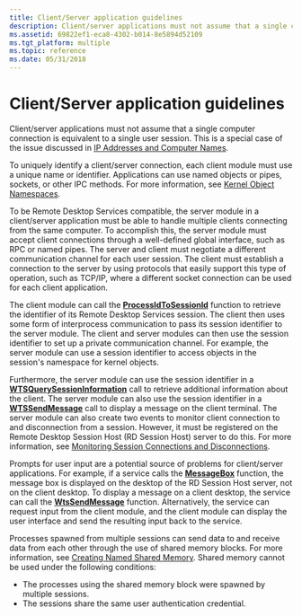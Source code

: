 ```yaml
---
title: Client/Server application guidelines
description: Client/server applications must not assume that a single computer connection is equivalent to a single user session.
ms.assetid: 69822ef1-eca8-4302-b014-8e5894d52109
ms.tgt_platform: multiple
ms.topic: reference
ms.date: 05/31/2018
---
```


# Client/Server application guidelines

Client/server applications must not assume that a single computer connection is equivalent to a single user session. This is a special case of the issue discussed in [IP Addresses and Computer Names](ip-addresses-and-computer-names.md).

To uniquely identify a client/server connection, each client module must use a unique name or identifier. Applications can use named objects or pipes, sockets, or other IPC methods. For more information, see [Kernel Object Namespaces](kernel-object-namespaces.md).

To be Remote Desktop Services compatible, the server module in a client/server application must be able to handle multiple clients connecting from the same computer. To accomplish this, the server module must accept client connections through a well-defined global interface, such as RPC or named pipes. The server and client must negotiate a different communication channel for each user session. The client must establish a connection to the server by using protocols that easily support this type of operation, such as TCP/IP, where a different socket connection can be used for each client application.

The client module can call the [**ProcessIdToSessionId**](/windows/win32/api/processthreadsapi/nf-processthreadsapi-processidtosessionid) function to retrieve the identifier of its Remote Desktop Services session. The client then uses some form of interprocess communication to pass its session identifier to the server module. The client and server modules can then use the session identifier to set up a private communication channel. For example, the server module can use a session identifier to access objects in the session's namespace for kernel objects.

Furthermore, the server module can use the session identifier in a [**WTSQuerySessionInformation**](/windows/desktop/api/Wtsapi32/nf-wtsapi32-wtsquerysessioninformationa) call to retrieve additional information about the client. The server module can also use the session identifier in a [**WTSSendMessage**](/windows/desktop/api/Wtsapi32/nf-wtsapi32-wtssendmessagea) call to display a message on the client terminal. The server module can also create two events to monitor client connection to and disconnection from a session. However, it must be registered on the Remote Desktop Session Host (RD Session Host) server to do this. For more information, see [Monitoring Session Connections and Disconnections](monitoring-session-connections-and-disconnections.md).

Prompts for user input are a potential source of problems for client/server applications. For example, if a service calls the [**MessageBox**](/windows/desktop/api/winuser/nf-winuser-messagebox) function, the message box is displayed on the desktop of the RD Session Host server, not on the client desktop. To display a message on a client desktop, the service can call the [**WtsSendMessage**](/windows/desktop/api/Wtsapi32/nf-wtsapi32-wtssendmessagea) function. Alternatively, the service can request input from the client module, and the client module can display the user interface and send the resulting input back to the service.

Processes spawned from multiple sessions can send data to and receive data from each other through the use of shared memory blocks. For more information, see [Creating Named Shared Memory](/windows/desktop/Memory/creating-named-shared-memory). Shared memory cannot be used under the following conditions:

-   The processes using the shared memory block were spawned by multiple sessions.
-   The sessions share the same user authentication credential.

 

 
